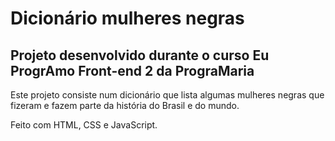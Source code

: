 ﻿# Dicionário mulheres negras
## Projeto desenvolvido durante o curso Eu ProgrAmo Front-end 2 da PrograMaria

Este projeto consiste num dicionário que lista algumas mulheres negras que fizeram e fazem parte da história do Brasil e do mundo.

Feito com HTML, CSS e JavaScript.
